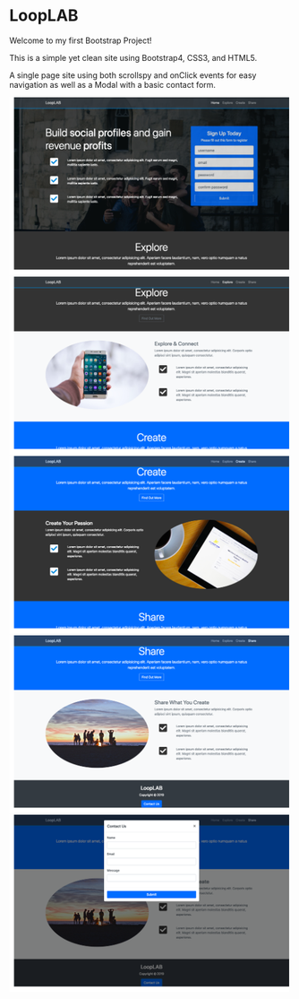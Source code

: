 # LoopLAB

Welcome to my first Bootstrap Project! 

This is a simple yet clean site using Bootstrap4, CSS3, and HTML5.

A single page site using both scrollspy and onClick events for easy navigation as well as a Modal with a basic contact form.

<img src="img/Looplab-home.png" width=500>

<img src="img/looplab-explore.png" width=500>

<img src="img/Looplab-create.png" width=500>

<img src="img/Looplab-Share.png" width=500>

<img src="img/Looplab-modal.png" width=500>
